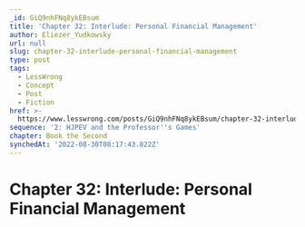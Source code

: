 ```yaml
---
_id: GiQ9nhFNq8ykEBsum
title: 'Chapter 32: Interlude: Personal Financial Management'
author: Eliezer_Yudkowsky
url: null
slug: chapter-32-interlude-personal-financial-management
type: post
tags:
  - LessWrong
  - Concept
  - Post
  - Fiction
href: >-
  https://www.lesswrong.com/posts/GiQ9nhFNq8ykEBsum/chapter-32-interlude-personal-financial-management
sequence: '2: HJPEV and the Professor''s Games'
chapter: Book the Second
synchedAt: '2022-08-30T08:17:43.822Z'
---
```


# Chapter 32: Interlude: Personal Financial Management
